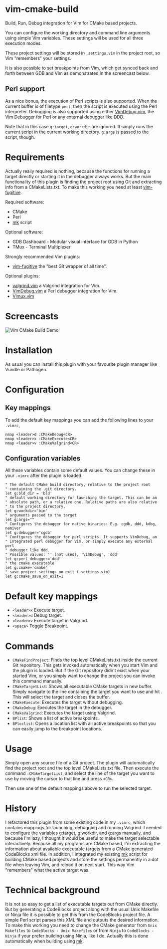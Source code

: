 # vim-cmake-build

Build, Run, Debug integration for Vim for CMake based projects.

You can configure the working directory and command line arguments using
simple Vim variables. These settings will be used for all three execution modes.

These project settings will be stored in `.settings.vim` in the project root,
so Vim "remembers" your settings.

It is also possible to set breakpoints from Vim, which get synced back and forth
between GDB and Vim as demonstrated in the screencast below.

## Perl support

As a nice bonus, the execution of Perl scripts is also supported. When the current buffer
is of filetype `perl`, then the script is executed using the Perl interpreter. Debugging
is also supported using either [VimDebug.vim], the Vim Debugger for Perl or any external debugger
like [DDD].

Note that in this case `g:target`, `g:workdir` are ignored. It simply runs the current script
in the current working directory. `g:args` is passed to the script, though.

# Requirements

Actually really required is nothing, because the functions for running a target directly
or starting it in the debugger always works. But the main functionality of this plugin
is finding the project root using Git and extracting info from a CMakeLists.txt. To make
this working you need at least [vim-fugitive].

Required software:

* CMake
* Perl
* [mk] script

Optional software:

* GDB Dashboard - Modular visual interface for GDB in Python
* TMux - Terminal Multiplexer

Strongly recommended Vim plugins:

* [vim-fugitive] the "best Git wrapper of all time".

Optional plugins:

* [valgrind.vim] a Valgrind integration for Vim.
* [VimDebug.vim] a Perl debugger integration for Vim.
* [Vimux.vim]

[vim-fugitive]: https://github.com/tpope/vim-fugitive
[valgrind.vim]: https://github.com/vim-scripts/valgrind.vim
[VimDebug.vim]: https://github.com/kablamo/VimDebug.vim
[Vimux.vim]: https://github.com/benmills/Vimux.vim
[mk]: https://github.com/gergap/mk
[DDD]: https://www.gnu.org/software/ddd

# Screencasts

![Vim CMake Build Demo][screencast]

# Installation

As usual you can install this plugin with your favourite plugin manager like Vundle or Pathogen.

# Configuration

## Key mappings

To add the default key mappings you can add the following lines to your `.vimrc`,

```Vim script
nmap <leader>d :CMakeDebug<CR>
nmap <leader>x :CMakeExecute<CR>
nmap <leader>v :CMakeValgrind<CR>
```
## Configuration variables

All these variables contain some default values. You can change these in your
`.vimrc` after the plugin is loaded.

```Vim script
" The default CMake build directory, relative to the project root
" containing the .git directory.
let g:bld_dir = 'bld'
" default working directory for launching the target. This can be an
" absolute path, or a relative one. Relative paths are also relative
" to the project directory.
let g:workdir='bin'
" arguments passed to the target
let g:args=""
" Configures the debugger for native binaries: E.g. cgdb, ddd, kdbg, nemiver
let g:debugger='cgdb'
" Configures the debugger for perl scripts. It supports VimDebug, an
" integrated perl debugger for Vim, or simply execute any external perl
" debugger like ddd.
" Possible values: '' (not used), 'VimDebug', 'ddd'
let g:perl_debugger='ddd'
" the cmake executable
let g:cmake='cmake'
" save project settings on exit (.settings.vim)
let g:cmake_save_on_exit=1
```

# Default key mappings

* `<leader>x` Execute target.
* `<leader>d` Debug target.
* `<leader>v` Execute target in Valgrind.
* `<space>` Toggle Breakpoint.

# Commands

* `CMakeFindProject`: Finds the top level CMakeLists.txt inside the current Git
repository. This gets invoked automatically when you start Vim and the plugin
is loaded.  But if the Git repository didn't exist when your started Vim, or
you simply want to change the project you can invoke this command manually.
* `CMakeTargetList`: Shows all executable CMake targets in new buffer. Simply
navigate to the line containing the target you want to use and hit <CR>.
This will select the target and closes the buffer.
* `CMakeExecute`: Executes the target without debugging.
* `CMakeDebug`: Executes the target in the debugger.
* `CMakeValgrind`: Executes the target using Valgrind.
* `BPlist`: Shows a list of active breakpoints.
* `BPloclist`: Opens a location list with all active breakpoints so that you can easily jump to the breakpoint locations.

# Usage

Simply open any source file of a Git project. The plugin will automatically find the project root
and the top level CMakeLists.txt file. Then execute the command `:CMakeTargetList`, and select the line
of the target you want to use by moving the cursor to that line and press `<CR>`.

Then use one of the default mappings above to run the selected target.

# History

I refactored this plugin from some existing code in my `.vimrc`, which contains mappings for launching,
debugging and running Valgrind. I needed to configure the variables g:target, g:workdir, and g:args manually,
and because I'm lazy, I thought it would be useful to make the target selectable interactively.
Because all my programs are CMake based, I'm extracting the information about available executable
targets from a CMake generated CodeBlocks xml file.
In addition, I integrated my existing [mk] script for building CMake based projects and store the settings
permanently in a dot file when leaving Vim, and reload it on next start. This way Vim "remembers" what
the active target was.

# Technical background

It is not so easy to get a list of executable targets out from CMake directly. But by generating a CodeBlocks project
along with the usual Unix Makefile or Ninja file it is possible to get this from the CodeBlocks project file.
A simple Perl script parses this XML file and outputs the desired information.
To make this working you need to change the CMake generator from `Unix Makefiles` to `CodeBlocks - Unix Makefiles` or
from `Ninja` to `CodeBlocks - Ninja` if your prefer building using Ninja, like I do.
Actually this is done automatically when building using [mk].

[screencast]: https://raw.github.com/gergap/vim-cmake-build/master/doc/vim-cmake-build.gif
